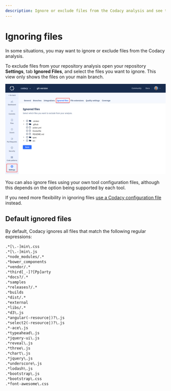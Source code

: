 ```yaml
---
description: Ignore or exclude files from the Codacy analysis and see the list of files that Codacy already ignores by default.
---
```


# Ignoring files

In some situations, you may want to ignore or exclude files from the Codacy analysis.

To exclude files from your repository analysis open your repository **Settings**, tab **Ignored Files**, and select the files you want to ignore. This view only shows the files on your main branch.

![Ignored files](images/ignored-files.png)

You can also ignore files using your own tool configuration files, although this depends on the option being supported by each tool.

If you need more flexibility in ignoring files [use a Codacy configuration file](codacy-configuration-file.md) instead.

## Default ignored files

By default, Codacy ignores all files that match the following regular expressions:

```text
.*[\.-]min\.css
.*[\.-]min\.js
.*node_modules/.*
.*bower_components
.*vendor/.*
.*third[_-]?[Pp]arty
.*docs?/.*
.*samples
.*releases?/.*
.*builds
.*dist/.*
.*external
.*libs/.*
.*d3\.js
.*angular(-resource|)?\.js
.*select2(-resource|)?\.js
.*-ace\.js
.*typeahead\.js
.*jquery-ui\.js
.*reveal\.js
.*three\.js
.*chart\.js
.*jquery\.js
.*underscore\.js
.*lodash\.js
.*bootstrap\.js
.*bootstrap\.css
.*font-awesome\.css
```

